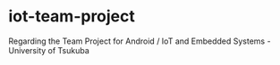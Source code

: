 # iot-team-project
Regarding the Team Project for Android / IoT and Embedded Systems - University of Tsukuba
